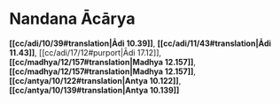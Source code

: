 # Nandana Ācārya

**[[cc/adi/10/39#translation|Ādi 10.39]]**, **[[cc/adi/11/43#translation|Ādi 11.43]]**, [[cc/adi/17/12#purport|Ādi 17.12]], **[[cc/madhya/12/157#translation|Madhya 12.157]]**, **[[cc/madhya/12/157#translation|Madhya 12.157]]**, **[[cc/antya/10/122#translation|Antya 10.122]]**, **[[cc/antya/10/139#translation|Antya 10.139]]**

